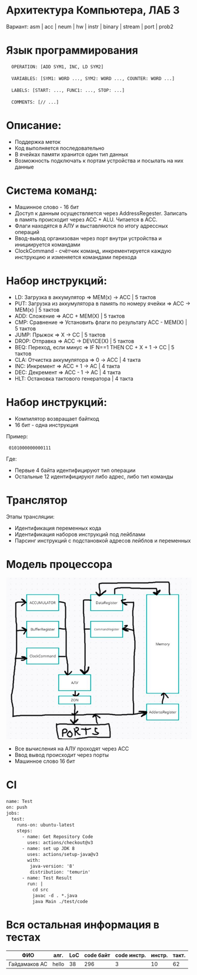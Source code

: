 # Архитектура Компьютера, ЛАБ 3

Вариант:
  asm | acc | neum | hw | instr | binary | stream | port | prob2
  
# Язык программирования

```ebnf
  OPERATION: [ADD SYM1, INC, LD SYM2]
  
  VARIABLES: [SYM1: WORD ..., SYM2: WORD ..., COUNTER: WORD ...]
  
  LABELS: [START: ..., FUNC1: ..., STOP: ...]
  
  COMMENTS: [// ...]
```

# Описание:

* Поддержка меток
* Код выполняется последовательно
* В ячейках памяти хранится один тип данных
* Возможность подключать к портам устройства и посылать на них данные

# Система команд:

* Машинное слово - 16 бит
* Доступ к данным осуществляется через AddressRegester. Записать в память происходит через ACC + ALU. Читается в ACC.
* Флаги находятся в АЛУ и выставляются по итогу адрессных операций
* Ввод-вывод организован через порт внутри устройства и инициируется командами
* ClockCommand - счётчик команд, инкрементируется каждую инструкцию и изменяется командами перехода

# Набор инструкций:

* LD: Загрузка в аккумулятор => MEM(x) -> ACC | 5 тактов
* PUT: Загрузка из аккумулятора в память по номеру ячейки => ACC -> MEM(x) | 5 тактов
* ADD: Сложение => ACC + MEM(X) | 5 тактов
* CMP: Сравнение => Установить флаги по результату ACC - MEM(X) | 5 тактов
* JUMP: Прыжок => X -> CC | 5 тактов
* DROP: Отправка => ACC -> DEVICE(X) | 5 тактов
* BEQ: Переход, если минус => IF N==1 THEN CC + X + 1 -> CC | 5 тактов
* CLA: Отчистка аккумулятора => 0 -> ACC | 4 такта
* INC: Инкремент => ACC + 1 -> AC | 4 такта
* DEC: Декремент => ACC - 1 -> AC | 4 такта
* HLT: Остановка тактового генератора | 4 такта

# Набор инструкций:

* Компилятор возвращает байткод
* 16 бит - одна инструкция

Пример:

```ebnf
 0101000000000111
```
Где:

* Первые 4 байта идентифицируют тип операции
* Остальные 12 идентифицируют либо адрес, либо тип команды

# Транслятор

Этапы трансляции:

* Идентификация переменных кода
* Идентификация наборов инструкций под лейблами
* Парсинг инструкций с подстановкой адресов лейблов и переменных

# Модель процессора

![ControlUnit](CU.jpg)

* Все вычисления на АЛУ проходят через ACC
* Ввод вывод происходит через порты
* Машинное слово 16 бит

# CI

```ebnf
name: Test
on: push
jobs:
  test:
    runs-on: ubuntu-latest
    steps:
      - name: Get Repository Code
        uses: actions/checkout@v3
      - name: set up JDK 8
        uses: actions/setup-java@v3
        with:
         java-version: '8'
         distribution: 'temurin'
      - name: Test Result
        run: |
          cd src
          javac -d . *.java
          java Main ./test/code
```

# Вся остальная информация в тестах

| ФИО           | алг.  | LoC | code байт | code инстр. | инстр. | такт. |
|---------------|-------|-----|-----------|-------------|--------|-------|
| Гайдамаков АС | hello | 38  |    296    | 3           | 10     | 62    |                                  

